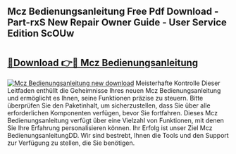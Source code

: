## Mcz Bedienungsanleitung Free Pdf Download - Part-rxS New Repair Owner Guide - User Service Edition ScOUw

# <h2><a href="http://df2ueg1.blite.top/?on=Mcz+Bedienungsanleitung">🔗Download 👉🔴 Mcz Bedienungsanleitung</a></h2>

[![Mcz Bedienungsanleitung new download](https://i.imgur.com/lujVjoI.png)](http://df2ueg1.blite.top/?on=Mcz+Bedienungsanleitung)
Meisterhafte Kontrolle Dieser Leitfaden enthüllt die Geheimnisse Ihres neuen Mcz Bedienungsanleitung und ermöglicht es Ihnen, seine Funktionen präzise zu steuern. Bitte überprüfen Sie den Paketinhalt, um sicherzustellen, dass Sie über alle erforderlichen Komponenten verfügen, bevor Sie fortfahren. Dieses Mcz Bedienungsanleitung verfügt über eine Vielzahl von Funktionen, mit denen Sie Ihre Erfahrung personalisieren können. Ihr Erfolg ist unser Ziel Mcz BedienungsanleitungDD. Wir sind bestrebt, Ihnen die Tools und den Support zur Verfügung zu stellen, die Sie benötigen.
